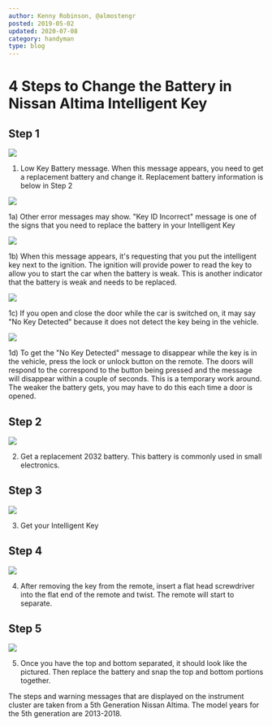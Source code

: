 ```yaml
---
author: Kenny Robinson, @almostengr
posted: 2019-05-02
updated: 2020-07-08
category: handyman
type: blog
---
```


# 4 Steps to Change the Battery in Nissan Altima Intelligent Key

## Step 1

![](/images/2019.05.02-untitled-f002145.png)

1) Low Key Battery message. When this message appears, you need to get a replacement battery and change it. Replacement battery information is below in Step 2

![](/images/2019.05.02-untitled-f000449.png)

1a) Other error messages may show. "Key ID Incorrect" message is one of the signs that you need to replace the battery in your Intelligent Key

![](/images/2019.05.02-untitled-f000615.png)

1b) When this message appears, it's requesting that you put the intelligent key next to the ignition.  The ignition will provide power to read the key to allow you to start the car when the battery is weak. This is another indicator that the battery is weak and needs to be replaced.

![](/images/2019.05.02-untitled-f001567.png)

1c) If you open and close the door while the car is switched on, it may say "No Key Detected" because it does not detect the key being in the vehicle.

![](/images/2019.05.02-untitled-f001875.png)

1d) To get the "No Key Detected" message to disappear while the key is in the vehicle, press the lock or unlock button on the remote. The doors will respond to the correspond to the button being pressed and the message will disappear within a couple of seconds. This is a temporary work around. The weaker the battery gets, you may have to do this each time a door is opened.

## Step 2

![](/images/2019.05.02-20190402_102047.jpg)

2) Get a replacement 2032 battery. This battery is commonly used in small electronics. 

## Step 3

![](/images/2019.05.02-20190402_101838.jpg) 

3) Get your Intelligent Key

## Step 4

![](/images/2019.05.02-20190402_102004.jpg)

4) After removing the key from the remote, insert a flat head screwdriver into the flat end of the remote and twist. The remote will start to separate.

## Step 5

![](/images/2019.05.02-20190402_102036.jpg)

5) Once you have the top and bottom separated, it should look like the pictured.  Then replace the battery and snap the top and bottom portions together.

The steps and warning messages that are displayed on the instrument cluster are taken 
from a 5th Generation Nissan Altima. The model years for the 5th generation are 2013-2018.

